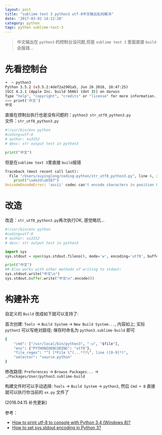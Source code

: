 ```yaml
---
layout: post
title: "sublime text 3 python3 utf-8中文输出乱码解决"
date: '2017-03-02 14:12:20'
category: python
tags: python sublime-text-3
---
```


> 中文输出在 `python3` 的控制台没问题,但是 `sublime text 3` 里面直接 `build` 会报错…

# 先看控制台
```bash
➜  ~ python3
Python 3.5.2 (v3.5.2:4def2a2901a5, Jun 26 2016, 10:47:25)
[GCC 4.2.1 (Apple Inc. build 5666) (dot 3)] on darwin
Type "help", "copyright", "credits" or "license" for more information.
>>> print('中文')
中文
```

直接在控制台执行也是没有问题的：`python3 str_utf8_python3.py`   
文件：`str_utf8_python3.py`
```python
#!/usr/bin/env python
#coding=utf-8
# author: xu3352
# desc: str output test in python3

print("中文")
```

但是在`sublime text 3`里直接 `build`报错
```python
Traceback (most recent call last):
  File "/Users/xuyinglong/coding-python/str_utf8_python3.py", line 6, in 
    print("\u4e2d\u6587")
UnicodeEncodeError: 'ascii' codec can't encode characters in position 0-1: ordinal not in range(128)
``` 

# 改造
改造：`str_utf8_python3.py`再次执行OK, 感觉略坑…
```python
#!/usr/bin/env python
#coding=utf-8
# author: xu3352
# desc: str output test in python3

import sys
sys.stdout = open(sys.stdout.fileno(), mode='w', encoding='utf8', buffering=1)

print("中文")
## Also works with other methods of writing to stdout:
sys.stdout.write("中文\n")
sys.stdout.buffer.write("中文\n".encode())
```

# 构建补充
自定义的 `Build` 改成如下就可以支持了: 

首次创建: `Tools` -> `Build System` -> `New Build System...`, 内容如上; 实际 `python3` 可以写绝对路径; 保存时命名为 `python3.sublime-build` 即可
```bash
{
    "cmd": ["/usr/local/bin/python3", "-u", "$file"],
    "env": {"PYTHONIOENCODING": "utf8"}, 
    "file_regex": "^[ ]*File \"(...*?)\", line ([0-9]*)",
    "selector": "source.python"
}
```

修改路径: `Preferences` -> `Browse Packages...` -> `./Packages/User/python3.sublime-build`

构建文件时可以手动选择: `Tools` -> `Build System` -> `python3`, 然后 `Cmd + B` 直接就可以执行你当前的 `xx.py` 文件了

(2018.04.15 补充更新)


参考：
- [How to print utf-8 to console with Python 3.4 (Windows 8)?](http://stackoverflow.com/questions/25127673/how-to-print-utf-8-to-console-with-python-3-4-windows-8)
- [How to set sys.stdout encoding in Python 3?](http://stackoverflow.com/questions/4374455/how-to-set-sys-stdout-encoding-in-python-3)

